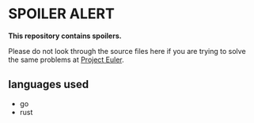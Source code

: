 # SPOILER ALERT

**This repository contains spoilers.**

Please do not look through the source files here if you are trying to solve the same problems at [Project Euler](https://projecteuler.net/).

## languages used

- go
- rust

